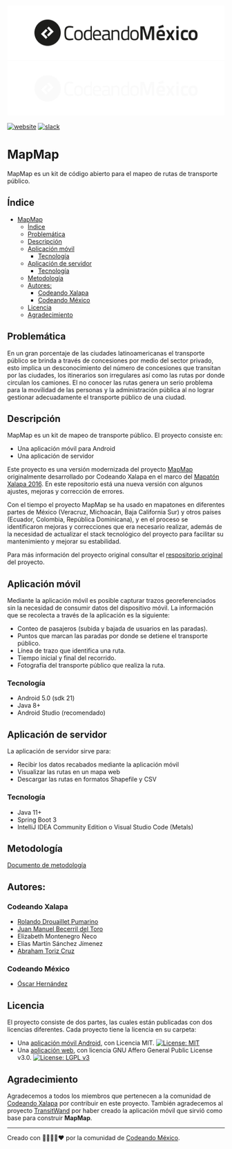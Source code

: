 ![Logo Codeando México](/recursos/imagenes/logo-cmx.svg#gh-light-mode-only)
![Logo Codeando México](/recursos/imagenes/logo-cmx-blanco.svg#gh-dark-mode-only)

[![website](https://img.shields.io/badge/website-CodeandoMexico-00D88E.svg)](http://www.codeandomexico.org/)
[![slack](https://img.shields.io/badge/slack-CodeandoMexico-EC0E4F.svg)](http://slack.codeandomexico.org/)


# MapMap

MapMap es un kit de código abierto para el mapeo de rutas de transporte público.

## Índice

- [MapMap](#mapmap)
  - [Índice](#índice)
  - [Problemática](#problemática)
  - [Descripción](#descripción)
  - [Aplicación móvil](#aplicación-móvil)
    - [Tecnología](#tecnología)
  - [Aplicación de servidor](#aplicación-de-servidor)
    - [Tecnología](#tecnología-1)
  - [Metodología](#metodología)
  - [Autores:](#autores)
    - [Codeando Xalapa](#codeando-xalapa)
    - [Codeando México](#codeando-méxico)
  - [Licencia](#licencia)
  - [Agradecimiento](#agradecimiento)

## Problemática

En un gran porcentaje de las ciudades latinoamericanas el transporte público se brinda a través de concesiones por medio del sector privado, esto implica un desconocimiento del número de concesiones que transitan por las ciudades, los itinerarios son irregulares así como las rutas por donde circulan los camiones. El no conocer las rutas genera un serio problema para la movilidad de las personas y la administración pública al no lograr gestionar adecuadamente el transporte público de una ciudad.

## Descripción

MapMap es un kit de mapeo de transporte público. El proyecto consiste en:
* Una aplicación móvil para Android
* Una aplicación de servidor

Este proyecto es una versión modernizada del proyecto [MapMap](https://github.com/codeandoxalapa/mapmap) originalmente desarrollado por Codeando Xalapa en el marco del [Mapatón Xalapa 2016](https://mapaton.org/mapaton-ciudadano-xalapa/). En este repositorio está una nueva versión con algunos ajustes, mejoras y corrección de errores.

Con el tiempo el proyecto MapMap se ha usado en mapatones en diferentes partes de México (Veracruz, Michoacán, Baja California Sur) y otros países (Ecuador, Colombia, República Dominicana), y en el proceso se identificaron mejoras y correcciones que era necesario realizar, además de la necesidad de actualizar el stack tecnológico del proyecto para facilitar su mantenimiento y mejorar su estabilidad.

Para más información del proyecto original consultar el [respositorio original](https://github.com/codeandoxalapa/mapmap) del proyecto.

## Aplicación móvil

Mediante la aplicación móvil es posible capturar trazos georeferenciados sin la necesidad de consumir datos del dispositivo móvil. La información que se recolecta a través de la aplicación es la siguiente:

- Conteo de pasajeros (subida y bajada de usuarios en las paradas).
- Puntos que marcan las paradas por donde se detiene el transporte público.
- Línea de trazo que identifica una ruta.
- Tiempo inicial y final del recorrido.
- Fotografía del transporte público que realiza la ruta.

### Tecnología

* Android 5.0 (sdk 21)
* Java 8+
* Android Studio (recomendado)

## Aplicación de servidor

La aplicación de servidor sirve para:
* Recibir los datos recabados mediante la aplicación móvil
* Visualizar las rutas en un mapa web
* Descargar las rutas en formatos Shapefile y CSV

### Tecnología

* Java 11+
* Spring Boot 3
* IntelliJ IDEA Community Edition o Visual Studio Code (Metals)


## Metodología

[Documento de metodología](docs/metodologia.md)

## Autores:

### Codeando Xalapa

* [Rolando Drouaillet Pumarino](https://github.com/rdrouaillet)
* [Juan Manuel Becerril del Toro](https://github.com/jmbecerril)
* Elizabeth Montenegro Ñeco
* Elías Martín Sánchez Jímenez
* [Abraham Toriz Cruz](https://github.com/categulario)

### Codeando México

* [Óscar Hernández](https://github.com/oxcar)


## Licencia

El proyecto consiste de dos partes, las cuales están publicadas con dos licencias diferentes. Cada proyecto tiene la licencia en su carpeta:
* Una [aplicación móvil Android](https://github.com/CodeandoMexico/mapmap/tree/master/mapmap-app), con Licencia MIT. [![License: MIT](https://img.shields.io/badge/License-MIT-yellow.svg)](https://opensource.org/licenses/MIT)
* Una [aplicación web](https://github.com/CodeandoMexico/mapmap/tree/master/mapmap-server), con licencia GNU Affero General Public License v3.0. [![License: LGPL v3](https://img.shields.io/badge/License-LGPL%20v3-blue.svg)](https://www.gnu.org/licenses/lgpl-3.0)


## Agradecimiento

Agradecemos a todos los miembros que pertenecen a la comunidad de <a href="http://codeandoxalapa.org/">Codeando Xalapa</a> por contribuir en este proyecto. También agradecemos al proyecto [TransitWand](https://github.com/conveyal/transit-wand) por haber creado la aplicación móvil que sirvió como base para construir <strong>MapMap</strong>.

---

Creado con 💜💙💚💛❤️ por la comunidad de [Codeando México](http://www.codeandomexico.org).
